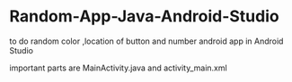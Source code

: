 # Random-App-Java-Android-Studio
to do random color ,location of button and number android app in Android Studio

important parts are MainActivity.java and activity_main.xml
